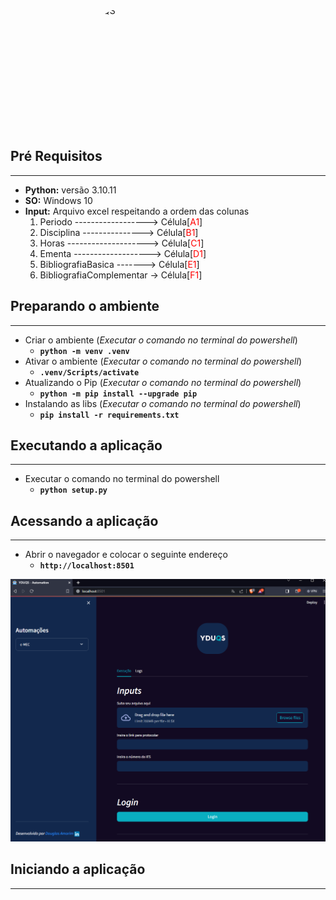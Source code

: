 <img class="imagem" src="https://yt3.googleusercontent.com/Zw6DksF6r6iGrKd2_IoqY93NXDtvS6D-8qWfUjw8ImZvA39QrUUQw4f2cFnA7y39-Oy8GFAn=s176-c-k-c0x00ffffff-no-rj" alt="YDUQS" style="width:300px;height:200px;border-radius: 100px;display: block; margin-left: auto; margin-right: auto;">

## Pré Requisitos
***
+ **Python:** versão 3.10.11
+ **SO:** Windows 10
+ **Input:** Arquivo excel respeitando a ordem das colunas
  1. Periodo ------------------> Célula[<font color="red">A1</font>]
  2. Disciplina ---------------> Célula[<font color="red">B1</font>]
  3. Horas --------------------> Célula[<font color="red">C1</font>]
  4. Ementa -------------------> Célula[<font color="red">D1</font>]
  5. BibliografiaBasica -------> Célula[<font color="red">E1</font>]
  6. BibliografiaComplementar -> Célula[<font color="red">F1</font>]


## Preparando o ambiente
***
+ Criar o ambiente (*Executar o comando no terminal do powershell*)
  + **```python -m venv .venv```**
+ Ativar o ambiente (*Executar o comando no terminal do powershell*)
  + **```.venv/Scripts/activate```**
+ Atualizando o Pip (*Executar o comando no terminal do powershell*)
  + **```python -m pip install --upgrade pip```**
+ Instalando as libs (*Executar o comando no terminal do powershell*)
  + **```pip install -r requirements.txt```**

## Executando a aplicação
***
+ Executar o comando no terminal do powershell
  + **```python setup.py```**

## Acessando a aplicação
***
+ Abrir o navegador e colocar o seguinte endereço
  + **```http://localhost:8501```**

![Alt text](image/app-init.png)

## Iniciando a aplicação
***
